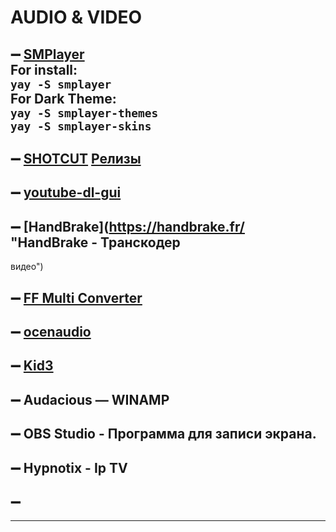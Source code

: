 # AUDIO & VIDEO
## ➖ [SMPlayer](https://www.smplayer.info/en/downloads "SMPlayer — безплатный медиаплеер для Windows и Linux со встроенными кодеками, поддерживающий практически все форматы видео и аудио. А главное это TouTube без РЕКЛАМЫ")<br/>For install:<br/>`yay -S smplayer`<br/>For Dark Theme:<br/>`yay -S smplayer-themes`<br/>`yay -S smplayer-skins`
 ## ➖ [SHOTCUT](https://shotcut.org/download/ "SHOTCUT - Программа для видео и фото монтажа") [Релизы](https://github.com/mltframework/shotcut "Релизы на GITHUB")
 ## ➖ [youtube-dl-gui](https://github.com/jely2002/youtube-dl-gui/releases/tag/v2.2.2 "youtube-dl-gui")
 ## ➖ [HandBrake](https://handbrake.fr/ "HandBrake - Транскодер
видео")
 ## ➖ [FF Multi Converter](https://sites.google.com/site/ffmulticonverter/home "Конвертер аудио, видео, изображений и документов между всеми популярными форматами")
 ## ➖ [ocenaudio](https://www.ocenaudio.com/ "Это идеальное программное обеспечение для людей, которым необходимо редактировать и анализировать аудиофайлы без каких-либо сложностей. ")
 ## ➖ [Kid3](https://kid3.kde.org "Редактoр тегoв audio файлoв")
 ## ➖ Audacious — WINAMP
 ## ➖ OBS Studio - Программа для записи экрана.
 ## ➖ Hypnotix - Ip TV
 ## ➖ 
---
